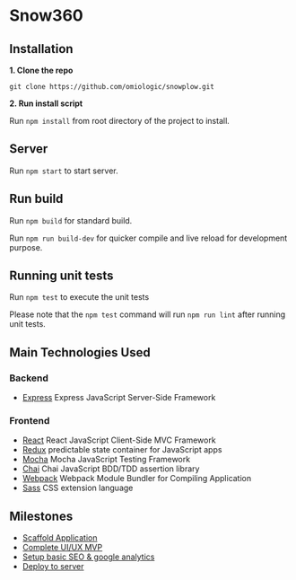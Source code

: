 # Snow360


## Installation

**1. Clone the repo**

    git clone https://github.com/omiologic/snowplow.git

**2. Run install script**

Run `npm install` from root directory of the project to install.


## Server

Run `npm start` to start server.


## Run build

Run `npm build` for standard build.

Run `npm run build-dev` for quicker compile and live reload for development purpose.


## Running unit tests

Run `npm test` to execute the unit tests

Please note that the `npm test` command will run `npm run lint` after running unit tests.


## Main Technologies Used

### Backend
* [Express](http://expressjs.com) Express JavaScript Server-Side Framework

### Frontend
* [React](https://facebook.github.io/react/) React JavaScript Client-Side MVC Framework
* [Redux](http://redux.js.org/) predictable state container for JavaScript apps
* [Mocha](https://mochajs.org/) Mocha JavaScript Testing Framework
* [Chai](http://chaijs.com/) Chai JavaScript BDD/TDD assertion library
* [Webpack](https://webpack.github.io/) Webpack Module Bundler for Compiling Application
* [Sass](http://sass-lang.com/) CSS extension language


## Milestones

* [Scaffold Application](https://github.com/omiologic/snowplow/milestone/2)
* [Complete UI/UX MVP](https://github.com/omiologic/snowplow/milestone/1)
* [Setup basic SEO & google analytics](https://github.com/omiologic/snowplow/milestone/3)
* [Deploy to server ](https://github.com/omiologic/snowplow/milestone/4)